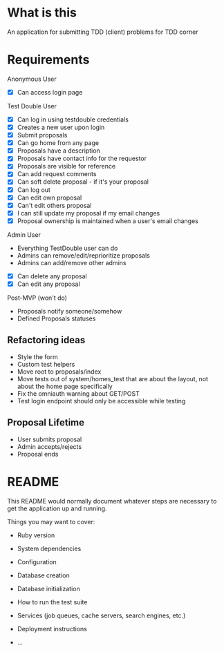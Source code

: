 # What is this

An application for submitting TDD (client) problems for TDD corner

# Requirements

Anonymous User

- [X] Can access login page

Test Double User

- [x] Can log in using testdouble credentials
- [X] Creates a new user upon login
- [x] Submit proposals
- [x] Can go home from any page
- [x] Proposals have a description
- [x] Proposals have contact info for the requestor
- [x] Proposals are visible for reference
- [x] Can add request comments
- [x] Can soft delete proposal - if it's your proposal
- [x] Can log out
- [x] Can edit own proposal
- [x] Can't edit others proposal
- [x] I can still update my proposal if my email changes
- [x] Proposal ownership is maintained when a user's email changes

Admin User

- Everything TestDouble user can do
- Admins can remove/edit/reprioritize proposals
- Admins can add/remove other admins
- [x] Can delete any proposal
- [x] Can edit any proposal

Post-MVP (won't do)

- Proposals notify someone/somehow
- Defined Proposals statuses

## Refactoring ideas

- Style the form
- Custom test helpers
- Move root to proposals/index
- Move tests out of system/homes_test that are about the layout, not about the home page specifically
- Fix the omniauth warning about GET/POST
- Test login endpoint should only be accessible while testing

## Proposal Lifetime

- User submits proposal
- Admin accepts/rejects
- Proposal ends

# README

This README would normally document whatever steps are necessary to get the
application up and running.

Things you may want to cover:

- Ruby version

- System dependencies

- Configuration

- Database creation

- Database initialization

- How to run the test suite

- Services (job queues, cache servers, search engines, etc.)

- Deployment instructions

- ...
